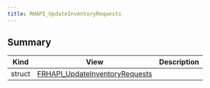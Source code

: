 ```yaml
---
title: RHAPI_UpdateInventoryRequests
---
```


## Summary
| Kind | View | Description |
|------|------|-------------|
|struct|[FRHAPI_UpdateInventoryRequests](/unreal-plugins/all/structfrhapi__updateinventoryrequests/#structFRHAPI__UpdateInventoryRequests)||
